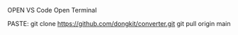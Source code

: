 OPEN VS Code
Open Terminal

PASTE:
git clone https://github.com/dongkit/converter.git
git pull origin main
